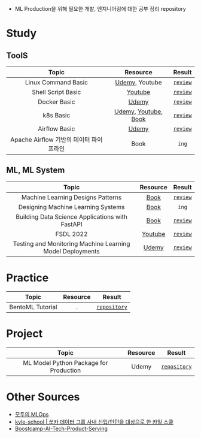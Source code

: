 - ML Production을 위해 필요한 개발, 엔지니어링에 대한 공부 정리 repository

# Study
## ToolS
|Topic|Resource|Result|
|:------:|:---:|:---:|
|Linux Command Basic|[Udemy](https://www.udemy.com/course/linux-command-line-colt/), Youtube|[`review`](https://minsoo9506.github.io/04-linux-udemy/)|
|Shell Script Basic|[Youtube](https://www.youtube.com/playlist?list=PLApuRlvrZKog2XlvGJQh9KY8ePCvUG7Je)|[`review`](https://minsoo9506.github.io/05-shell/)|
|Docker Basic |[Udemy](https://www.udemy.com/course/docker-kubernetes-2022/)|[`review`](https://minsoo9506.github.io/categories/docker/)|
|k8s Basic|[Udemy](https://www.udemy.com/course/docker-kubernetes-2022/), [Youtube](https://www.youtube.com/playlist?list=PLApuRlvrZKohaBHvXAOhUD-RxD0uQ3z0c), [Book](http://www.yes24.com/Product/Goods/84927385)|[`review`](https://minsoo9506.github.io/categories/kubernetes/)|
|Airflow Basic|[Udemy](https://www.udemy.com/course/the-complete-hands-on-course-to-master-apache-airflow/)|[`review`](https://minsoo9506.github.io/categories/airflow/)|
|Apache Airflow 기반의 데이터 파이프라인|Book|`ing`|

## ML, ML System
|Topic|Resource|Result|
|:------:|:---:|:---:|
|Machine Learning Designs Patterns|[Book](https://www.amazon.com/Machine-Learning-Design-Patterns-Preparation/dp/1098115783)|[`review`](./review/book_ML_Design_Patterns/)|
|Designing Machine Learning Systems|[Book](https://www.amazon.com/Designing-Machine-Learning-Systems-Production-Ready/dp/1098107969)|`ing`|
|Building Data Science Applications with FastAPI|[Book](https://github.com/PacktPublishing/Building-Data-Science-Applications-with-FastAPI)|[`review`](https://github.com/minsoo9506/FastAPI-study)|
|FSDL 2022|[Youtube](https://fullstackdeeplearning.com/course/2022/)|[`review`](https://github.com/minsoo9506/FSDL2022-study)|
|Testing and Monitoring Machine Learning Model Deployments|[Udemy](https://www.udemy.com/course/deployment-of-machine-learning-models/)|[`review`](https://github.com/minsoo9506/ML-testing-monitoring)|

# Practice
|Topic|Resource|Result|
|:------:|:---:|:---:|
|BentoML Tutorial|.|[`repository`](https://github.com/minsoo9506/BentoML-model-serving)|

# Project
|Topic|Resource|Result|
|:------:|:---:|:---:|
|ML Model Python Package for Production|Udemy|[`repository`](https://github.com/minsoo9506/fraudDetection)|

# Other Sources
- [모두의 MLOps](https://mlops-for-all.github.io/)
- [kyle-school | 쏘카 데이터 그룹 사내 신입/인턴을 대상으로 한 카일 스쿨](https://zzsza.github.io/kyle-school/)
- [Boostcamp-AI-Tech-Product-Serving](https://github.com/zzsza/Boostcamp-AI-Tech-Product-Serving)